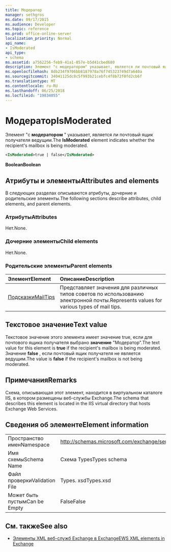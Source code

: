 ```yaml
---
title: Модератор
manager: sethgros
ms.date: 09/17/2015
ms.audience: Developer
ms.topic: reference
ms.prod: office-online-server
localization_priority: Normal
api_name:
- IsModerated
api_type:
- schema
ms.assetid: a7562256-feb9-41a1-857e-b5d41cbed680
description: Элемент "с модератором" указывает, является ли почтовый ящик получателя ведущим.
ms.openlocfilehash: 8db234f9706bb8187978a76f745323749d7a640a
ms.sourcegitcommit: 34041125dc8c5f993b21cebfc4f8b72f0fd2cb6f
ms.translationtype: MT
ms.contentlocale: ru-RU
ms.lasthandoff: 06/25/2018
ms.locfileid: "19834055"
---
```

# <a name="ismoderated"></a><span data-ttu-id="a1de4-103">Модератор</span><span class="sxs-lookup"><span data-stu-id="a1de4-103">IsModerated</span></span>

<span data-ttu-id="a1de4-104">Элемент "с **модератором** " указывает, является ли почтовый ящик получателя ведущим.</span><span class="sxs-lookup"><span data-stu-id="a1de4-104">The **IsModerated** element indicates whether the recipient's mailbox is being moderated.</span></span> 
  
```XML
<IsModerated>true | false</IsModerated>
```

 <span data-ttu-id="a1de4-105">**Boolean**</span><span class="sxs-lookup"><span data-stu-id="a1de4-105">**Boolean**</span></span>
## <a name="attributes-and-elements"></a><span data-ttu-id="a1de4-106">Атрибуты и элементы</span><span class="sxs-lookup"><span data-stu-id="a1de4-106">Attributes and elements</span></span>

<span data-ttu-id="a1de4-107">В следующих разделах описываются атрибуты, дочерние и родительские элементы.</span><span class="sxs-lookup"><span data-stu-id="a1de4-107">The following sections describe attributes, child elements, and parent elements.</span></span>
  
### <a name="attributes"></a><span data-ttu-id="a1de4-108">Атрибуты</span><span class="sxs-lookup"><span data-stu-id="a1de4-108">Attributes</span></span>

<span data-ttu-id="a1de4-109">Нет.</span><span class="sxs-lookup"><span data-stu-id="a1de4-109">None.</span></span>
  
### <a name="child-elements"></a><span data-ttu-id="a1de4-110">Дочерние элементы</span><span class="sxs-lookup"><span data-stu-id="a1de4-110">Child elements</span></span>

<span data-ttu-id="a1de4-111">Нет.</span><span class="sxs-lookup"><span data-stu-id="a1de4-111">None.</span></span>
  
### <a name="parent-elements"></a><span data-ttu-id="a1de4-112">Родительские элементы</span><span class="sxs-lookup"><span data-stu-id="a1de4-112">Parent elements</span></span>

|<span data-ttu-id="a1de4-113">**Элемент**</span><span class="sxs-lookup"><span data-stu-id="a1de4-113">**Element**</span></span>|<span data-ttu-id="a1de4-114">**Описание**</span><span class="sxs-lookup"><span data-stu-id="a1de4-114">**Description**</span></span>|
|:-----|:-----|
|[<span data-ttu-id="a1de4-115">Подсказки</span><span class="sxs-lookup"><span data-stu-id="a1de4-115">MailTips</span></span>](mailtips.md) <br/> |<span data-ttu-id="a1de4-116">Представляет значения для различных типов советов по использованию электронной почты.</span><span class="sxs-lookup"><span data-stu-id="a1de4-116">Represents values for various types of mail tips.</span></span>  <br/> |
   
## <a name="text-value"></a><span data-ttu-id="a1de4-117">Текстовое значение</span><span class="sxs-lookup"><span data-stu-id="a1de4-117">Text value</span></span>

<span data-ttu-id="a1de4-118">Текстовое значение этого элемента имеет значение true, если для почтового ящика получателя выбрано **значение** "Модератор".</span><span class="sxs-lookup"><span data-stu-id="a1de4-118">The text value for this element is **true** if the recipient's mailbox is being moderated.</span></span> <span data-ttu-id="a1de4-119">Значение **false** , если почтовый ящик получателя не является ведущим.</span><span class="sxs-lookup"><span data-stu-id="a1de4-119">The value is **false** if the recipient's mailbox is not being moderated.</span></span> 
  
## <a name="remarks"></a><span data-ttu-id="a1de4-120">Примечания</span><span class="sxs-lookup"><span data-stu-id="a1de4-120">Remarks</span></span>

<span data-ttu-id="a1de4-121">Схема, описывающая этот элемент, находится в виртуальном каталоге IIS, в котором размещены веб-службы Exchange.</span><span class="sxs-lookup"><span data-stu-id="a1de4-121">The schema that describes this element is located in the IIS virtual directory that hosts Exchange Web Services.</span></span>
  
## <a name="element-information"></a><span data-ttu-id="a1de4-122">Сведения об элементе</span><span class="sxs-lookup"><span data-stu-id="a1de4-122">Element information</span></span>

|||
|:-----|:-----|
|<span data-ttu-id="a1de4-123">Пространство имен</span><span class="sxs-lookup"><span data-stu-id="a1de4-123">Namespace</span></span>  <br/> |http://schemas.microsoft.com/exchange/services/2006/types  <br/> |
|<span data-ttu-id="a1de4-124">Имя схемы</span><span class="sxs-lookup"><span data-stu-id="a1de4-124">Schema Name</span></span>  <br/> |<span data-ttu-id="a1de4-125">Схема Types</span><span class="sxs-lookup"><span data-stu-id="a1de4-125">Types schema</span></span>  <br/> |
|<span data-ttu-id="a1de4-126">Файл проверки</span><span class="sxs-lookup"><span data-stu-id="a1de4-126">Validation File</span></span>  <br/> |<span data-ttu-id="a1de4-127">Types. xsd</span><span class="sxs-lookup"><span data-stu-id="a1de4-127">Types.xsd</span></span>  <br/> |
|<span data-ttu-id="a1de4-128">Может быть пустым</span><span class="sxs-lookup"><span data-stu-id="a1de4-128">Can be Empty</span></span>  <br/> |<span data-ttu-id="a1de4-129">False</span><span class="sxs-lookup"><span data-stu-id="a1de4-129">False</span></span>  <br/> |
   
## <a name="see-also"></a><span data-ttu-id="a1de4-130">См. также</span><span class="sxs-lookup"><span data-stu-id="a1de4-130">See also</span></span>



- [<span data-ttu-id="a1de4-131">Элементы XML веб-служб Exchange в Exchange</span><span class="sxs-lookup"><span data-stu-id="a1de4-131">EWS XML elements in Exchange</span></span>](ews-xml-elements-in-exchange.md)

